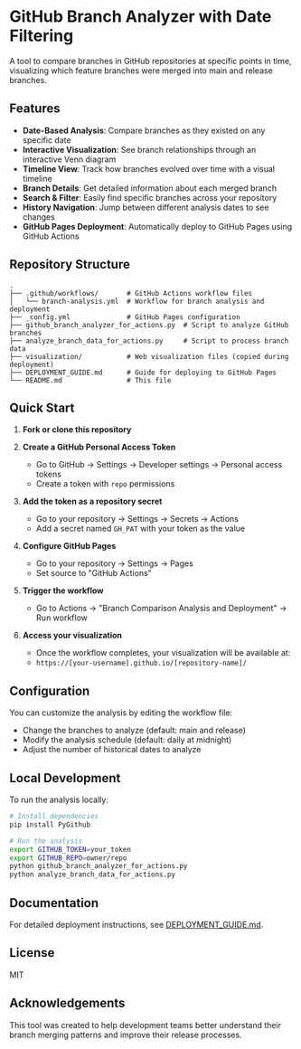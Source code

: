 # GitHub Branch Analyzer with Date Filtering

A tool to compare branches in GitHub repositories at specific points in time, visualizing which feature branches were merged into main and release branches.

## Features

- **Date-Based Analysis**: Compare branches as they existed on any specific date
- **Interactive Visualization**: See branch relationships through an interactive Venn diagram
- **Timeline View**: Track how branches evolved over time with a visual timeline
- **Branch Details**: Get detailed information about each merged branch
- **Search & Filter**: Easily find specific branches across your repository
- **History Navigation**: Jump between different analysis dates to see changes
- **GitHub Pages Deployment**: Automatically deploy to GitHub Pages using GitHub Actions

## Repository Structure

```
.
├── .github/workflows/       # GitHub Actions workflow files
│   └── branch-analysis.yml  # Workflow for branch analysis and deployment
├── _config.yml              # GitHub Pages configuration
├── github_branch_analyzer_for_actions.py  # Script to analyze GitHub branches
├── analyze_branch_data_for_actions.py     # Script to process branch data
├── visualization/           # Web visualization files (copied during deployment)
├── DEPLOYMENT_GUIDE.md      # Guide for deploying to GitHub Pages
└── README.md                # This file
```

## Quick Start

1. **Fork or clone this repository**

2. **Create a GitHub Personal Access Token**
   - Go to GitHub → Settings → Developer settings → Personal access tokens
   - Create a token with `repo` permissions

3. **Add the token as a repository secret**
   - Go to your repository → Settings → Secrets → Actions
   - Add a secret named `GH_PAT` with your token as the value

4. **Configure GitHub Pages**
   - Go to your repository → Settings → Pages
   - Set source to "GitHub Actions"

5. **Trigger the workflow**
   - Go to Actions → "Branch Comparison Analysis and Deployment" → Run workflow

6. **Access your visualization**
   - Once the workflow completes, your visualization will be available at:
   - `https://[your-username].github.io/[repository-name]/`

## Configuration

You can customize the analysis by editing the workflow file:

- Change the branches to analyze (default: main and release)
- Modify the analysis schedule (default: daily at midnight)
- Adjust the number of historical dates to analyze

## Local Development

To run the analysis locally:

```bash
# Install dependencies
pip install PyGithub

# Run the analysis
export GITHUB_TOKEN=your_token
export GITHUB_REPO=owner/repo
python github_branch_analyzer_for_actions.py
python analyze_branch_data_for_actions.py
```

## Documentation

For detailed deployment instructions, see [DEPLOYMENT_GUIDE.md](DEPLOYMENT_GUIDE.md).

## License

MIT

## Acknowledgements

This tool was created to help development teams better understand their branch merging patterns and improve their release processes.
